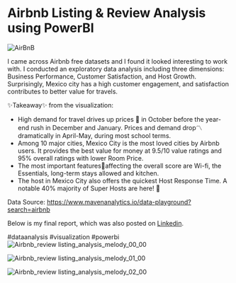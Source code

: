 # Airbnb Listing & Review Analysis using PowerBI

![AirBnB](https://user-images.githubusercontent.com/32995324/173253795-cdd211d9-0451-4633-9adb-9ceb9762e075.jpg)

I came across Airbnb free datasets and I found it looked interesting to work with. I conducted an exploratory data analysis including three dimensions: Business Performance, Customer Satisfaction, and Host Growth. Surprisingly, Mexico city has a high customer engagement, and satisfaction contributes to better value for travels. 

✨Takeaway✨ from the visualization: 
- High demand for travel drives up prices 🚀 in October before the year-end rush in December and January. Prices and demand drop〽️ dramatically in April-May, during most school terms.
- Among 10 major cities, Mexico City is the most loved cities by Airbnb users. It provides the best value for money at 9.5/10 value ratings and 95% overall ratings with lower Room Price.
- The most important features🧳affecting the overall score are Wi-fi, the Essentials, long-term stays allowed and kitchen. 
- The host in Mexico City also offers the quickest Host Response Time. A notable 40% majority of Super Hosts are here! 🥇

Data  Source: https://www.mavenanalytics.io/data-playground?search=airbnb

Below is my final report, which was also posted on [Linkedin](https://www.linkedin.com/feed/update/urn:li:activity:6938573181087547392/).


#dataanalysis #visualization #powerbi![Airbnb_review listing_analysis_melody_00_00](https://user-images.githubusercontent.com/32995324/173253629-03f34b16-813d-4bfc-a7dc-4caea57963e6.jpg)



![Airbnb_review listing_analysis_melody_01_00](https://user-images.githubusercontent.com/32995324/173253643-e4a04692-8793-4ece-b75a-8894a467f8e5.jpg)


![Airbnb_review listing_analysis_melody_02_00](https://user-images.githubusercontent.com/32995324/173253645-80db48c7-87af-40ed-9b96-2fcef5c8d4ec.jpg)
